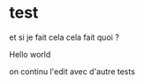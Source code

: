 # test

et si je fait cela cela fait quoi ?


Hello world








on continu l'edit avec d'autre tests
